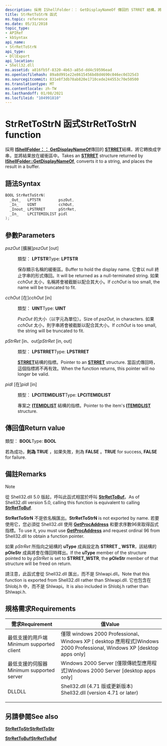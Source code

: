 ```yaml
---
description: 採用 IShellFolder：： GetDisplayNameOf 傳回的 STRRET 結構，將它轉換成字串，並將結果放在緩衝區中。
title: StrRetToStrN 函式
ms.topic: reference
ms.date: 05/31/2018
topic_type:
- APIRef
- kbSyntax
api_name:
- StrRetToStrN
api_type:
- DllExport
api_location:
- Shell32.dll
ms.assetid: a816fb5f-8320-4b63-a85d-dd4c59596ead
ms.openlocfilehash: 89a8d991e22e8615456bd8d4690c046ec0d325d3
ms.sourcegitcommit: 831e8f3db78ab820e1710cede244553c70e50500
ms.translationtype: MT
ms.contentlocale: zh-TW
ms.lasthandoff: 01/08/2021
ms.locfileid: "104991810"
---
```

# <a name="strrettostrn-function"></a><span data-ttu-id="da61f-103">StrRetToStrN 函式</span><span class="sxs-lookup"><span data-stu-id="da61f-103">StrRetToStrN function</span></span>

<span data-ttu-id="da61f-104">採用 [**IShellFolder：： GetDisplayNameOf**](/windows/desktop/api/shobjidl_core/nf-shobjidl_core-ishellfolder-getdisplaynameof)傳回的 [**STRRET**](/windows/desktop/api/Shtypes/ns-shtypes-strret)結構，將它轉換成字串，並將結果放在緩衝區中。</span><span class="sxs-lookup"><span data-stu-id="da61f-104">Takes an [**STRRET**](/windows/desktop/api/Shtypes/ns-shtypes-strret) structure returned by [**IShellFolder::GetDisplayNameOf**](/windows/desktop/api/shobjidl_core/nf-shobjidl_core-ishellfolder-getdisplaynameof), converts it to a string, and places the result in a buffer.</span></span>

## <a name="syntax"></a><span data-ttu-id="da61f-105">語法</span><span class="sxs-lookup"><span data-stu-id="da61f-105">Syntax</span></span>


```C++
BOOL StrRetToStrN(
  _Out_   LPTSTR        pszOut,
  _In_    UINT          cchOut,
  _Inout_ LPSTRRET      pStrRet,
  _In_    LPCITEMIDLIST pidl
);
```



## <a name="parameters"></a><span data-ttu-id="da61f-106">參數</span><span class="sxs-lookup"><span data-stu-id="da61f-106">Parameters</span></span>

<dl> <dt>

<span data-ttu-id="da61f-107">*pszOut* \[擴展\]</span><span class="sxs-lookup"><span data-stu-id="da61f-107">*pszOut* \[out\]</span></span>
</dt> <dd>

<span data-ttu-id="da61f-108">類型： **LPTSTR**</span><span class="sxs-lookup"><span data-stu-id="da61f-108">Type: **LPTSTR**</span></span>

<span data-ttu-id="da61f-109">保存顯示名稱的緩衝區。</span><span class="sxs-lookup"><span data-stu-id="da61f-109">Buffer to hold the display name.</span></span> <span data-ttu-id="da61f-110">它會以 null 終止字串的形式傳回。</span><span class="sxs-lookup"><span data-stu-id="da61f-110">It will be returned as a null-terminated string.</span></span> <span data-ttu-id="da61f-111">如果 *cchOut* 太小，名稱將會被截斷以配合其大小。</span><span class="sxs-lookup"><span data-stu-id="da61f-111">If *cchOut* is too small, the name will be truncated to fit.</span></span>

</dd> <dt>

<span data-ttu-id="da61f-112">*cchOut* \[在\]</span><span class="sxs-lookup"><span data-stu-id="da61f-112">*cchOut* \[in\]</span></span>
</dt> <dd>

<span data-ttu-id="da61f-113">類型： **UINT**</span><span class="sxs-lookup"><span data-stu-id="da61f-113">Type: **UINT**</span></span>

<span data-ttu-id="da61f-114">*PszOut* 的大小（以字元為單位）。</span><span class="sxs-lookup"><span data-stu-id="da61f-114">Size of *pszOut*, in characters.</span></span> <span data-ttu-id="da61f-115">如果 *cchOut* 太小，則字串將會被截斷以配合其大小。</span><span class="sxs-lookup"><span data-stu-id="da61f-115">If *cchOut* is too small, the string will be truncated to fit.</span></span>

</dd> <dt>

<span data-ttu-id="da61f-116">*pStrRet* \[in、out\]</span><span class="sxs-lookup"><span data-stu-id="da61f-116">*pStrRet* \[in, out\]</span></span>
</dt> <dd>

<span data-ttu-id="da61f-117">類型： **LPSTRRET**</span><span class="sxs-lookup"><span data-stu-id="da61f-117">Type: **LPSTRRET**</span></span>

<span data-ttu-id="da61f-118">[**STRRET**](/windows/desktop/api/Shtypes/ns-shtypes-strret)結構的指標。</span><span class="sxs-lookup"><span data-stu-id="da61f-118">Pointer to an [**STRRET**](/windows/desktop/api/Shtypes/ns-shtypes-strret) structure.</span></span> <span data-ttu-id="da61f-119">當函式傳回時，這個指標將不再有效。</span><span class="sxs-lookup"><span data-stu-id="da61f-119">When the function returns, this pointer will no longer be valid.</span></span>

</dd> <dt>

<span data-ttu-id="da61f-120">*pidl* \[在\]</span><span class="sxs-lookup"><span data-stu-id="da61f-120">*pidl* \[in\]</span></span>
</dt> <dd>

<span data-ttu-id="da61f-121">類型： **LPCITEMIDLIST**</span><span class="sxs-lookup"><span data-stu-id="da61f-121">Type: **LPCITEMIDLIST**</span></span>

<span data-ttu-id="da61f-122">專案之 [**ITEMIDLIST**](/windows/desktop/api/Shtypes/ns-shtypes-itemidlist) 結構的指標。</span><span class="sxs-lookup"><span data-stu-id="da61f-122">Pointer to the item's [**ITEMIDLIST**](/windows/desktop/api/Shtypes/ns-shtypes-itemidlist) structure.</span></span>

</dd> </dl>

## <a name="return-value"></a><span data-ttu-id="da61f-123">傳回值</span><span class="sxs-lookup"><span data-stu-id="da61f-123">Return value</span></span>

<span data-ttu-id="da61f-124">類型： **BOOL**</span><span class="sxs-lookup"><span data-stu-id="da61f-124">Type: **BOOL**</span></span>

<span data-ttu-id="da61f-125">若為成功，**則為 TRUE** ，如果失敗，則為 **FALSE** 。</span><span class="sxs-lookup"><span data-stu-id="da61f-125">**TRUE** for success, **FALSE** for failure.</span></span>

## <a name="remarks"></a><span data-ttu-id="da61f-126">備註</span><span class="sxs-lookup"><span data-stu-id="da61f-126">Remarks</span></span>

> [!Note]  
> <span data-ttu-id="da61f-127">從 Shell32.dll 5.0 版起，呼叫此函式相當於呼叫 [**StrRetToBuf**](/windows/desktop/api/Shlwapi/nf-shlwapi-strrettobufa)。</span><span class="sxs-lookup"><span data-stu-id="da61f-127">As of Shell32.dll version 5.0, calling this function is equivalent to calling [**StrRetToBuf**](/windows/desktop/api/Shlwapi/nf-shlwapi-strrettobufa).</span></span>

 

<span data-ttu-id="da61f-128">**StrRetToStrN** 不是依名稱匯出。</span><span class="sxs-lookup"><span data-stu-id="da61f-128">**StrRetToStrN** is not exported by name.</span></span> <span data-ttu-id="da61f-129">若要使用它，您必須從 Shell32.dll 使用 [**GetProcAddress**](/windows/win32/api/libloaderapi/nf-libloaderapi-getprocaddress) 和要求序數96來取得函式指標。</span><span class="sxs-lookup"><span data-stu-id="da61f-129">To use it, you must use [**GetProcAddress**](/windows/win32/api/libloaderapi/nf-libloaderapi-getprocaddress) and request ordinal 96 from Shell32.dll to obtain a function pointer.</span></span>

<span data-ttu-id="da61f-130">如果 *pStrRet* 所指向之結構的 **uType** 成員設定為 **STRRET \_ WSTR**，該結構的 **pOleStr** 成員將會在傳回時釋出。</span><span class="sxs-lookup"><span data-stu-id="da61f-130">If the **uType** member of the structure pointed to by *pStrRet* is set to **STRRET\_WSTR**, the **pOleStr** member of that structure will be freed on return.</span></span>

<span data-ttu-id="da61f-131">請注意，此函式會從 Shell32.dll 匯出，而不是 Shlwapi.dll。</span><span class="sxs-lookup"><span data-stu-id="da61f-131">Note that this function is exported from Shell32.dll rather than Shlwapi.dll.</span></span> <span data-ttu-id="da61f-132">它也包含在 Shlobj.h 中，而不是 Shlwapi。</span><span class="sxs-lookup"><span data-stu-id="da61f-132">It is also included in Shlobj.h rather than Shlwapi.h.</span></span>

## <a name="requirements"></a><span data-ttu-id="da61f-133">規格需求</span><span class="sxs-lookup"><span data-stu-id="da61f-133">Requirements</span></span>



| <span data-ttu-id="da61f-134">需求</span><span class="sxs-lookup"><span data-stu-id="da61f-134">Requirement</span></span> | <span data-ttu-id="da61f-135">值</span><span class="sxs-lookup"><span data-stu-id="da61f-135">Value</span></span> |
|-------------------------------------|----------------------------------------------------------------------------------------------------------------|
| <span data-ttu-id="da61f-136">最低支援的用戶端</span><span class="sxs-lookup"><span data-stu-id="da61f-136">Minimum supported client</span></span><br/> | <span data-ttu-id="da61f-137">僅限 windows 2000 Professional、Windows XP \[ desktop 應用程式\]</span><span class="sxs-lookup"><span data-stu-id="da61f-137">Windows 2000 Professional, Windows XP \[desktop apps only\]</span></span><br/>                                         |
| <span data-ttu-id="da61f-138">最低支援的伺服器</span><span class="sxs-lookup"><span data-stu-id="da61f-138">Minimum supported server</span></span><br/> | <span data-ttu-id="da61f-139">Windows 2000 Server \[僅限傳統型應用程式\]</span><span class="sxs-lookup"><span data-stu-id="da61f-139">Windows 2000 Server \[desktop apps only\]</span></span><br/>                                                           |
| <span data-ttu-id="da61f-140">DLL</span><span class="sxs-lookup"><span data-stu-id="da61f-140">DLL</span></span><br/>                      | <dl> <span data-ttu-id="da61f-141"><dt>Shell32.dll (4.71 版或更新版本) </dt></span><span class="sxs-lookup"><span data-stu-id="da61f-141"><dt>Shell32.dll (version 4.71 or later)</dt></span></span> </dl> |



## <a name="see-also"></a><span data-ttu-id="da61f-142">另請參閱</span><span class="sxs-lookup"><span data-stu-id="da61f-142">See also</span></span>

<dl> <dt>

[<span data-ttu-id="da61f-143">**StrRetToStr**</span><span class="sxs-lookup"><span data-stu-id="da61f-143">**StrRetToStr**</span></span>](/windows/desktop/api/Shlwapi/nf-shlwapi-strrettostra)
</dt> <dt>

[<span data-ttu-id="da61f-144">**StrRetToBuf**</span><span class="sxs-lookup"><span data-stu-id="da61f-144">**StrRetToBuf**</span></span>](/windows/desktop/api/Shlwapi/nf-shlwapi-strrettobufa)
</dt> </dl>

 

 
